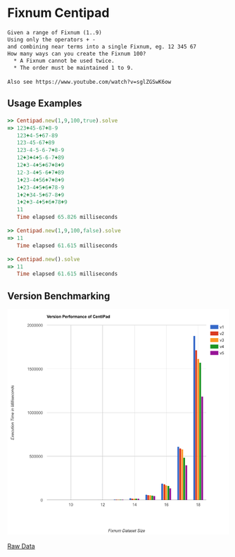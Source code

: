 # Fixnum Centipad

```
Given a range of Fixnum (1..9)
Using only the operators + -
and combining near terms into a single Fixnum, eg. 12 345 67
How many ways can you create the Fixnum 100?
  * A Fixnum cannot be used twice.
  * The order must be maintained 1 to 9.

Also see https://www.youtube.com/watch?v=sglZGSwK6ow
```

Usage Examples
--------------

```ruby
>> Centipad.new(1,9,100,true).solve
=> 123+45-67+8-9
   123+4-5+67-89
   123-45-67+89
   123-4-5-6-7+8-9
   12+3+4+5-6-7+89
   12+3-4+5+67+8+9
   12-3-4+5-6+7+89
   1+23-4+56+7+8+9
   1+23-4+5+6+78-9
   1+2+34-5+67-8+9
   1+2+3-4+5+6+78+9
   11
   Time elapsed 65.826 milliseconds
```

```ruby
>> Centipad.new(1,9,100,false).solve
=> 11
   Time elapsed 61.615 milliseconds
```

```ruby
>> Centipad.new().solve
=> 11
   Time elapsed 61.615 milliseconds
```

Version Benchmarking
--------------------

![Version Benchmarks](benchmark.png?raw=true)

[Raw Data](https://docs.google.com/spreadsheets/d/17VNgQpIoQLcKWZyo1UBVckIq4N8rZva7K82H4yGoj3k/edit?usp=sharing)
